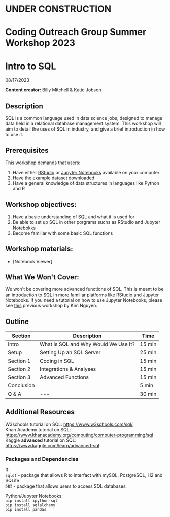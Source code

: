 # UNDER CONSTRUCTION
# Coding Outreach Group Summer Workshop 2023
# Intro to SQL
08/17/2023

__**Content creator:**__ Billy Mitchell & Katie Jobson

## Description
SQL is a common language used in data science jobs, designed to manage data held in a relational database management system. This workshop will aim to detail the uses of SQL in industry, and give a brief introduction in how to use it. 

## Prerequisites
This workshop demands that users:
1. Have either [RStudio](https://posit.co/download/rstudio-desktop/) or [Jupyter Notebooks](https://jupyter.org/) available on your computer
2. Have the example dataset downloaded
3. Have a general knowledge of data structures in languages like Python and R

    
## Workshop objectives:
1. Have a basic understanding of SQL and what it is used for
2. Be able to set up SQL in other porgrams suchs as RStudio and Jupyter Notebokks
3. Become familiar with some basic SQL functions

## Workshop materials:
- [Notebook Viewer]

## What We Won't Cover:
We won't be covering more advanced functions of SQL. This is meant to be an introduction to SQL in more familiar platforms like RStudio and Jupyter Notebooks. If you need a tutorial on how to use Jupyter Notebooks, please see [this](https://github.com/TU-Coding-Outreach-Group/cog_summer_workshops_2021/tree/main/jupyter-notebook) previous workshop by Kim Nguyen.

## Outline
| Section | Description | Time |
| --- | --- | --- |
| Intro | What is SQL and Why Would We Use It? | 15 min |
| Setup | Setting Up an SQL Server | 25 min |
| Section 1 | Coding in SQL | 15 min |
| Section 2 | Integrations & Analyses | 15 min |
| Section 3 | Advanced Functions | 15 min |
| Conclusion |  | 5 min |
| Q & A | --- | 30 min |

## Additional Resources
W3schools tutorial on SQL: https://www.w3schools.com/sql/    
Khan Academy tutorial on SQL: https://www.khanacademy.org/computing/computer-programming/sql   
Kaggle **advanced** tutorial on SQL: https://www.kaggle.com/learn/advanced-sql     

### Packages and Dependencies
R:   
```sqldf``` - package that allows R to interfact with mySQL, PostgreSQL, H2 and SQLite   
```DBI``` - package that allows users to access SQL databases     

Python/Jupyter Notebooks:     
```pip install ipython-sql```    
```pip install sqlalchemy```    
```pip install pandas```    
